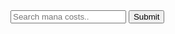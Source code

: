 <html>

<script type="text/javascript">
function search_navigate() {
    var obj = document.getElementById("navbar_search");
    var keyword = obj.value;
    var dst = "https://scryfall.com/random?q=legal:commander+t:creature+mana=" + keyword;
    window.location = dst;
}
</script>
<input type="search" placeholder="Search mana costs.." id="navbar_search" onEnter="search_navigate<>" pattern="[0-9WwUuBbRrGgCcPp{}/]*" />
<input type="button" id="navbar_submit" value="Submit" onClick="search_navigate()" />
</html>
